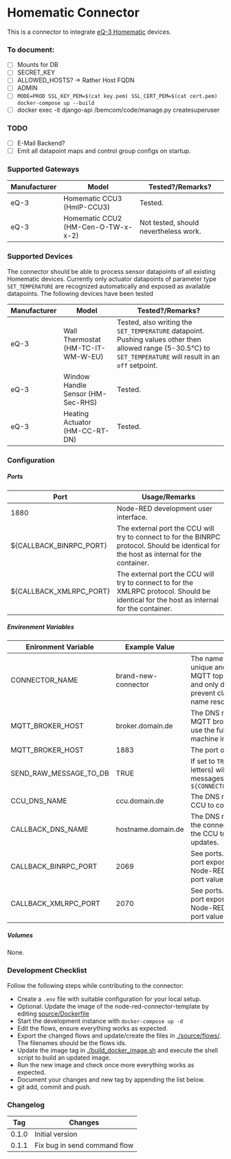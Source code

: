 # Homematic Connector

This is a connector to integrate [eQ-3 Homematic](https://www.eq-3.com/products/homematic.html) devices.

### To document:

* [ ] Mounts for DB
* [ ] SECRET_KEY
* [ ] ALLOWED_HOSTS? -> Rather Host FQDN
* [ ] ADMIN
* [ ] `MODE=PROD SSL_KEY_PEM=$(cat key.pem) SSL_CERT_PEM=$(cat cert.pem) docker-compose up --build`
* [ ] docker exec -it django-api /bemcom/code/manage.py createsuperuser

### TODO

* [ ] E-Mail Backend?
* [ ] Emit all datapoint maps and control group configs on startup.

### Supported Gateways

| Manufacturer | Model                              | Tested?/Remarks?                      |
| ------------ | ---------------------------------- | ------------------------------------- |
| eQ-3         | Homematic CCU3 (HmIP-CCU3)         | Tested.                               |
| eQ-3         | Homematic CCU2 (HM-Cen-O-TW-x-x-2) | Not tested, should nevertheless work. |



### Supported Devices

The connector should be able to process sensor datapoints of all existing Homematic devices. Currently only actuator datapoints of parameter type `SET_TEMPERATURE` are recognized automatically and exposed as available datapoints. The following devices have been tested 

| Manufacturer | Model                              | Tested?/Remarks?                                             |
| ------------ | ---------------------------------- | ------------------------------------------------------------ |
| eQ-3         | Wall Thermostat (HM-TC-IT-WM-W-EU) | Tested, also writing the `SET_TEMPERATURE` datapoint. Pushing values other then allowed range (5-30.5°C) to `SET_TEMPERATURE` will result in an `off` setpoint. |
| eQ-3         | Window Handle Sensor (HM-Sec-RHS)  | Tested.                                                      |
| eQ-3         | Heating Actuator (HM-CC-RT-DN)     | Tested.                                                      |



### Configuration

##### Ports

| Port                    | Usage/Remarks                                                |
| ----------------------- | ------------------------------------------------------------ |
| 1880                    | Node-RED development user interface.                         |
| ${CALLBACK_BINRPC_PORT} | The external port the CCU will try to connect to for the BINRPC protocol. Should be identical for the host as internal for the container. |
| ${CALLBACK_XMLRPC_PORT} | The external port the CCU will try to connect to for the XMLRPC protocol. Should be identical for the host as internal for the container. |

##### Environment Variables

| Enironment Variable    | Example  Value      | Usage/Remarks                                                |
| ---------------------- | ------------------- | ------------------------------------------------------------ |
| CONNECTOR_NAME         | brand-new-connector | The name of the connector. Must be unique and is used to compute the MQTT topics. Use all lowercase chars and only dashes for separation to prevent clashes with Dockers internal name resolution system. |
| MQTT_BROKER_HOST       | broker.domain.de    | The DNS name or IP address of the MQTT broker. `localhost` will not work, use the full DNS name of the host machine instead. |
| MQTT_BROKER_HOST       | 1883                | The port of the MQTT broker.                                 |
| SEND_RAW_MESSAGE_TO_DB | TRUE                | If set to `TRUE` (that is a string of capital letters) will publish all received raw messages on topic `${CONNECTOR_NAME}/raw_message_to_db` |
| CCU_DNS_NAME           | ccu.domain.de       | The DNS name or IP address of the CCU to connect to.         |
| CALLBACK_DNS_NAME      | hostname.domain.de  | The DNS name or IP of the machine the connector is run on. Is used by the CCU to connect and push updates. |
| CALLBACK_BINRPC_PORT   | 2069                | See ports. Must be identical to the port exposed on the host to allow the Node-RED flow to send the correct port value to the CCU for callback. |
| CALLBACK_XMLRPC_PORT   | 2070                | See ports. Must be identical to the port exposed on the host to allow the Node-RED flow to send the correct port value to the CCU for callback. |

##### Volumes

None.



### Development Checklist

Follow the following steps while contributing to the connector:

* Create a `.env` file with suitable configuration for your local setup.
* Optional: Update the image of the node-red-connector-template by editing [source/Dockerfile](source/Dockerfile) 
* Start the development instance with  `docker-compose up -d`
* Edit the flows, ensure everything works as expected.
* Export the changed flows and update/create the files in [./source/flows/](./source/flows/). The filenames should be the flows ids.
* Update the image tag in  [./build_docker_image.sh](./build_docker_image.sh) and execute the shell script to build an updated image. 
* Run the new image and check once more everything works as expected.
* Document your changes and new tag by appending the list below.
* git add, commit and push.



### Changelog

| Tag   | Changes                      |
| ----- | ---------------------------- |
| 0.1.0 | Initial version              |
| 0.1.1 | Fix bug in send command flow |